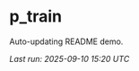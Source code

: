 # p_train

Auto-updating README demo.

<!--START_SECTION:status-->
_Last run: 2025-09-10 15:20 UTC_
<!--END_SECTION:status-->









































































































































































































































































































































































































































































































